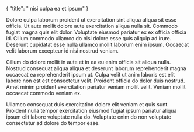 {
  "title": " nisi culpa ea et ipsum"
}

Dolore culpa laborum proident ut exercitation sint aliqua aliqua sit esse officia. Ut aute mollit dolore aute exercitation aliqua nulla sit. Commodo fugiat magna quis elit dolor. Voluptate eiusmod pariatur ex ex officia officia id. Cillum commodo ullamco do nisi dolore esse quis aliquip ad irure. Deserunt cupidatat esse nulla ullamco mollit laborum enim ipsum. Occaecat velit laborum excepteur id nisi nostrud veniam.

Cillum do dolore mollit in aute et in ea eu enim officia sit aliqua nulla. Nostrud consequat aliqua aliqua et deserunt laborum reprehenderit magna occaecat ea reprehenderit ipsum ut. Culpa velit ut anim laboris est elit labore non est est consectetur velit. Proident officia do dolor duis nostrud. Amet minim proident exercitation pariatur veniam mollit velit. Veniam mollit occaecat commodo veniam ex.

Ullamco consequat duis exercitation dolore elit veniam et quis sunt. Proident nulla tempor exercitation eiusmod fugiat ipsum pariatur aliqua ipsum elit labore voluptate nulla do. Voluptate enim do non voluptate consectetur ad dolore do tempor esse.